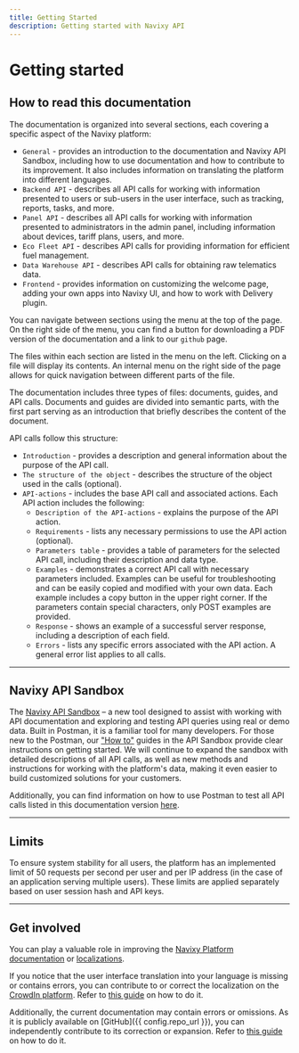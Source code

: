 ```yaml
---
title: Getting Started
description: Getting started with Navixy API
---
```


# Getting started

## How to read this documentation

The documentation is organized into several sections, each covering a specific aspect of the Navixy platform:

* `General` - provides an introduction to the documentation and Navixy API Sandbox, including how to use documentation and how to contribute to its improvement. It also includes information on translating the platform into different languages.
* `Backend API` - describes all API calls for working with information presented to users or sub-users in the user interface, such as tracking, reports, tasks, and more.
* `Panel API` - describes all API calls for working with information presented to administrators in the admin panel, including information about devices, tariff plans, users, and more.
* `Eco Fleet API`  - describes API calls for providing information for efficient fuel management.
* `Data Warehouse API` - describes API calls for obtaining raw telematics data.
* `Frontend` - provides information on customizing the welcome page, adding your own apps into Navixy UI, and how to work with Delivery plugin.

You can navigate between sections using the menu at the top of the page. On the right side of the menu, you can find a button for downloading a PDF version of the documentation and a link to our `github` page.

The files within each section are listed in the menu on the left. Clicking on a file will display its contents. An internal menu on the right side of the page allows for quick navigation between different parts of the file.

The documentation includes three types of files: documents, guides, and API calls. Documents and guides are divided into semantic parts, with the first part serving as an introduction that briefly describes the content of the document.

API calls follow this structure:

* `Introduction` - provides a description and general information about the purpose of the API call.
* `The structure of the object` - describes the structure of the object used in the calls (optional).
* `API-actions` - includes the base API call and associated actions. Each API action includes the following:
    * `Description of the API-actions` - explains the purpose of the API action.
    * `Requirements` - lists any necessary permissions to use the API action (optional).
    * `Parameters table` - provides a table of parameters for the selected API call, including their description and data type.
    * `Examples` - demonstrates a correct API call with necessary parameters included. Examples can be useful for troubleshooting and can be easily copied and modified with your own data. Each example includes a copy button in the upper right corner. If the parameters contain special characters, only POST examples are provided.
    * `Response` - shows an example of a successful server response, including a description of each field.
    * `Errors` - lists any specific errors associated with the API action. A general error list applies to all calls.

***

## Navixy API Sandbox

The [Navixy API Sandbox](https://www.postman.com/navixyapisandbox/workspace/navixy-api-sandbox/overview) – a new tool designed to assist with working with API documentation and exploring and testing API queries using real or demo data. Built in Postman, it is a familiar tool for many developers. For those new to the Postman, our ["How to"](https://www.postman.com/navixyapisandbox/workspace/navixy-api-sandbox/folder/8534541-b576926c-002f-42aa-8a4c-b67ee63096f9?action=share&source=copy-link&creator=8534541&ctx=documentation) guides in the API Sandbox provide clear instructions on getting started. We will continue to expand the sandbox with detailed descriptions of all API calls, as well as new methods and instructions for working with the platform's data, making it even easier to build customized solutions for your customers.

Additionally, you can find information on how to use Postman to test all API calls listed in this documentation version [here](./postman.md).

***

## Limits

To ensure system stability for all users, the platform has an implemented limit of 50 requests per second per user and per IP address (in the case of an application serving multiple users). These limits are applied separately based on user session hash and API keys.

***

## Get involved

You can play a valuable role in improving the [Navixy Platform documentation](./get-involved.md) or [localizations](./localizations/contributing.md).

If you notice that the user interface translation into your language is missing or contains errors, you can contribute to or correct the localization on the [CrowdIn platform](https://crowdin.com/). Refer to [this guide](./localizations/contributing.md) on how to do it.

Additionally, the current documentation may contain errors or omissions. As it is publicly available on [GitHub]({{ config.repo_url }}), you can independently contribute to its correction or expansion. Refer to [this guide](./get-involved.md) on how to do it.
